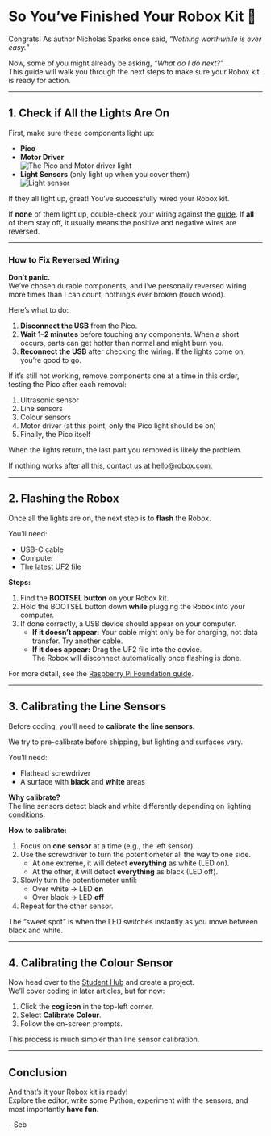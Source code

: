 # So You’ve Finished Your Robox Kit 🎉

Congrats! As author Nicholas Sparks once said, *“Nothing worthwhile is ever easy.”*

Now, some of you might already be asking, *“What do I do next?”*  
This guide will walk you through the next steps to make sure your Robox kit is ready for action.

---

## 1. Check if All the Lights Are On

First, make sure these components light up:

- **Pico**
- **Motor Driver**  
  ![The Pico and Motor driver light](@images/blogs/whats-next/picoandmotordriver.jpeg)
- **Light Sensors** (only light up when you cover them)  
  ![Light sensor](@images/blogs/whats-next/lightsensor.jpeg)

If they all light up, great! You’ve successfully wired your Robox kit.  

If **none** of them light up, double-check your wiring against the [guide](https://robox.com.au/public/latest.pdf). If **all** of them stay off, it usually means the positive and negative wires are reversed.

---

### How to Fix Reversed Wiring

**Don’t panic.**  
We’ve chosen durable components, and I’ve personally reversed wiring more times than I can count, nothing’s ever broken (touch wood).

Here’s what to do:

1. **Disconnect the USB** from the Pico.
2. **Wait 1–2 minutes** before touching any components. When a short occurs, parts can get hotter than normal and might burn you.
3. **Reconnect the USB** after checking the wiring. If the lights come on, you’re good to go.

If it’s still not working, remove components one at a time in this order, testing the Pico after each removal:

1. Ultrasonic sensor
2. Line sensors
3. Colour sensors
4. Motor driver (at this point, only the Pico light should be on)
5. Finally, the Pico itself

When the lights return, the last part you removed is likely the problem.  

If nothing works after all this, contact us at [hello@robox.com](mailto:hello@robox.com).

---

## 2. Flashing the Robox

Once all the lights are on, the next step is to **flash** the Robox.

You’ll need:

- USB-C cable
- Computer
- [The latest UF2 file](https://robox.com.au/public/latest.uf2)

**Steps:**

1. Find the **BOOTSEL button** on your Robox kit.
2. Hold the BOOTSEL button down **while** plugging the Robox into your computer.
3. If done correctly, a USB device should appear on your computer.
   - **If it doesn’t appear:** Your cable might only be for charging, not data transfer. Try another cable.
   - **If it does appear:** Drag the UF2 file into the device.  
     The Robox will disconnect automatically once flashing is done.

For more detail, see the [Raspberry Pi Foundation guide](https://projects.raspberrypi.org/en/projects/getting-started-with-the-pico/3).

---

## 3. Calibrating the Line Sensors

Before coding, you’ll need to **calibrate the line sensors**.

We try to pre-calibrate before shipping, but lighting and surfaces vary.

You’ll need:

- Flathead screwdriver
- A surface with **black** and **white** areas

**Why calibrate?**  
The line sensors detect black and white differently depending on lighting conditions.

**How to calibrate:**

1. Focus on **one sensor** at a time (e.g., the left sensor).
2. Use the screwdriver to turn the potentiometer all the way to one side.
   - At one extreme, it will detect **everything** as white (LED on).
   - At the other, it will detect **everything** as black (LED off).
3. Slowly turn the potentiometer until:
   - Over white → LED **on**
   - Over black → LED **off**
4. Repeat for the other sensor.

The “sweet spot” is when the LED switches instantly as you move between black and white.

---

## 4. Calibrating the Colour Sensor

Now head over to the [Student Hub](https://robox.com.au/student/) and create a project.  
We’ll cover coding in later articles, but for now:

1. Click the **cog icon** in the top-left corner.
2. Select **Calibrate Colour**.
3. Follow the on-screen prompts.

This process is much simpler than line sensor calibration.

---

## Conclusion

And that’s it your Robox kit is ready!  
Explore the editor, write some Python, experiment with the sensors, and most importantly **have fun**.

\- Seb
